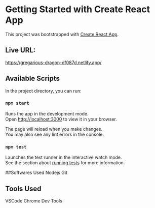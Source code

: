 # Getting Started with Create React App

This project was bootstrapped with [Create React App](https://github.com/facebook/create-react-app).

## Live URL: 

https://gregarious-dragon-df087d.netlify.app/

## Available Scripts

In the project directory, you can run:

### `npm start`

Runs the app in the development mode.\
Open [http://localhost:3000](http://localhost:3000) to view it in your browser.

The page will reload when you make changes.\
You may also see any lint errors in the console.

### `npm test`

Launches the test runner in the interactive watch mode.\
See the section about [running tests](https://facebook.github.io/create-react-app/docs/running-tests) for more information.

##Softwares Used
Nodejs
Git

## Tools Used
VSCode
Chrome Dev Tools



